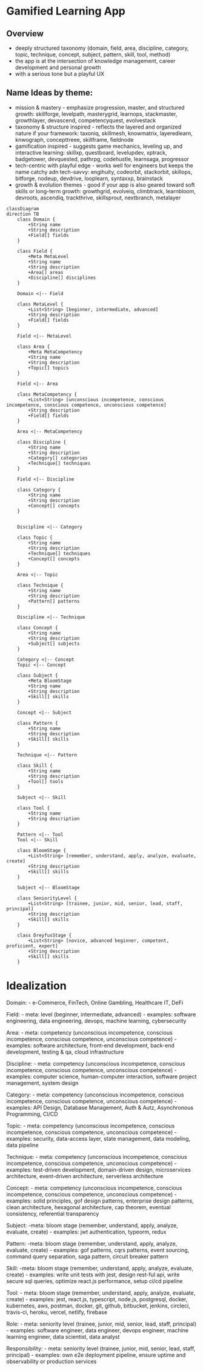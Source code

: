 # Gamified Learning App
## Overview
- deeply structured taxonomy (domain, field, area, discipline, category, topic, technique, concept, subject, pattern, skill, tool, method)
- the app is at the intersection of knowledge management, career development and personal growth
- with a serious tone but a playful UX

## Name Ideas by theme:
- mission & mastery - emphasize progression, master, and structured growth: skillforge, levelpath, masterygrid, learnops, stackmaster, growthlayer, devascend, competencyquest, evolvestack
- taxonomy & structure inspired - reflects the layered and organized nature if your framework: taxoniq, skillmesh, knowmatrix, layeredlearn, knwograph, concepttreee, skillframe, fieldnode
- gamification inspired - suggests game mechanics, leveling up, and interactive learning: skillxp, questboard, levelupdev, xptrack, badgetower, devquested, pathrpg, codehustle, learnsaga, progressor
- tech-centric with playful edge - works well for engineers but keeps the name catchy adn tech-savvy: engihuity, codeorbit, stackorbit, skillops, bitforge, nodeup, devdrive, looplearn, syntaxxp, brainstack
- growth & evolution themes - good if your app is also geared toward soft skills or long-term growth: growthgrid, evolveiq, climbtrack, learnbloom, devroots, ascendiq, trackthrive, skillsprout, nextbranch, metalayer

```mermaid
classDiagram
direction TB
    class Domain {
        +String name
        +String description
        +Field[] fields
    }

    class Field {
        +Meta MetaLevel
        +String name
        +String description
        +Area[] areas
        +Discipline[] disciplines
    }

    Domain <|-- Field

    class MetaLevel {
        +List<String> [beginner, intermediate, advanced]
        +String description
        +Field[] fields
    }

    Field <|-- MetaLevel

    class Area {
        +Meta MetaCompetency
        +String name
        +String description
        +Topic[] topics
    }

    Field <|-- Area

    class MetaCompetency {
        +List<String> [unconscious incompetence, conscious incompetence, conscious competence, unconscious competence]
        +String description
        +Field[] fields
    }

    Area <|-- MetaCompetency

    class Discipline {
        +String name
        +String description
        +Category[] categories
        +Technique[] techniques
    }

    Field <|-- Discipline

    class Category {
        +String name
        +String description
        +Concept[] concepts
    }


    Discipline <|-- Category

    class Topic {
        +String name
        +String description
        +Technique[] techniques
        +Concept[] concepts
    }

    Area <|-- Topic

    class Technique {
        +String name
        +String description
        +Pattern[] patterns
    }

    Discipline <|-- Technique

    class Concept {
        +String name
        +String description
        +Subject[] subjects
    }

    Category <|-- Concept
    Topic <|-- Concept

    class Subject {
        +Meta BloomStage
        +String name
        +String description
        +Skill[] skills
    }

    Concept <|-- Subject

    class Pattern {
        +String name
        +String description
        +Skill[] skills
    }

    Technique <|-- Pattern

    class Skill {
        +String name
        +String description
        +Tool[] tools
    }

    Subject <|-- Skill

    class Tool {
        +String name
        +String description
    }

    Pattern <|-- Tool
    Tool <|-- Skill

    class BloomStage {
        +List<String> [remember, understand, apply, analyze, evaluate, create]
        +String description
        +Skill[] skills
    }

    Subject <|-- BloomStage

    class SeniorityLevel {
        +List<String> [trainee, junior, mid, senior, lead, staff, principal]
        +String description
        +Skill[] skills
    }

    class DreyfusStage {
        +List<String> [novice, advanced beginner, competent, proficient, expert]
        +String description
        +Skill[] skills
    }
```

# Idealization
 
Domain:
    - e-Commerce, FinTech, Online Gambling, Healthcare IT, DeFi

Field:
    - meta: level (beginner, intermediate, advanced)
    - examples: software engineering, data engineering, devops, machine learning, cybersecurity

Area:
    - meta: competency (unconscious incompetence, conscious incompetence, conscious competence, unconscious competence)
    - examples: software architecture, front-end development, back-end development, testing & qa, cloud infrastructure

Discipline:
    - meta: competency (unconscious incompetence, conscious incompetence, conscious competence, unconscious competence)
    - examples: computer science, human-computer interaction, software project management, system design

Category:
    - meta: competency (unconscious incompetence, conscious incompetence, conscious competence, unconscious competence)
    - examples: API Design, Database Management, Auth & Autz, Asynchronous Programming, CI/CD

Topic:
    - meta: competency (unconscious incompetence, conscious incompetence, conscious competence, unconscious competence)
    - examples: security, data-access layer, state management, data modeling, data pipeline

Technique:
    - meta: competency (unconscious incompetence, conscious incompetence, conscious competence, unconscious competence)
    - examples: test-driven development, domain-driven design, microservices architecture, event-driven architecture, serverless architecture

Concept:
    - meta: competency (unconscious incompetence, conscious incompetence, conscious competence, unconscious competence)
    - examples: solid principles, gof design patterns, enterprise design patterns, clean architecture, hexagonal architecture, cap theorem, eventual consistency, referential transparency

Subject:
    -meta: bloom stage (remember, understand, apply, analyze, evaluate, create)
    - examples: jwt authentication, typeorm, redux
  
Pattern:
    -meta: bloom stage (remember, understand, apply, analyze, evaluate, create)
    - examples: gof patterns, cqrs patterns, event sourcing, command query separation, saga pattern, circuit breaker pattern

Skill:
    -meta: bloom stage (remember, understand, apply, analyze, evaluate, create)
    - examples: write unit tests with jest, design rest-ful api, write secure sql queries, optimize react.js performance, setup ci/cd pipeline

Tool:
    - meta: bloom stage (remember, understand, apply, analyze, evaluate, create)
    - examples: jest, react.js, typescript, node.js, postgresql, docker, kubernetes, aws, postman, docker, git, github, bitbucket, jenkins, circleci, travis-ci, heroku, vercel, netlify, firebase

Role:
    - meta: seniority level (trainee, junior, mid, senior, lead, staff, principal)
    - examples: software engineer, data engineer, devops engineer, machine learning engineer, data scientist, data analyst

Responsibility:
    - meta: seniority level (trainee, junior, mid, senior, lead, staff, principal)
    - examples: own e2e deployment pipeline, ensure uptime and observability or production services